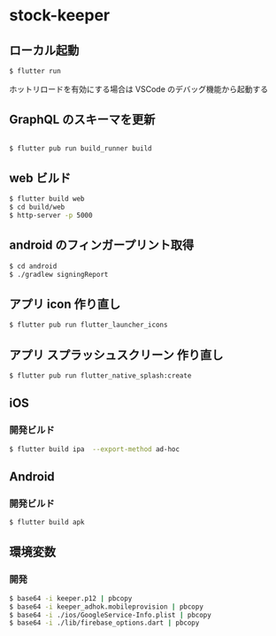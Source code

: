 # stock-keeper

## ローカル起動

```bash
$ flutter run
```

ホットリロードを有効にする場合は VSCode のデバッグ機能から起動する

## GraphQL のスキーマを更新

```bash

$ flutter pub run build_runner build

```

## web ビルド

```bash
$ flutter build web
$ cd build/web
$ http-server -p 5000
```

## android のフィンガープリント取得

```bash
$ cd android
$ ./gradlew signingReport
```

## アプリ icon 作り直し

```bash
$ flutter pub run flutter_launcher_icons
```

## アプリ スプラッシュスクリーン 作り直し

```bash
$ flutter pub run flutter_native_splash:create
```

## iOS

### 開発ビルド

```bash
$ flutter build ipa  --export-method ad-hoc
```

## Android

### 開発ビルド

```bash
$ flutter build apk
```

## 環境変数

### 開発

```bash
$ base64 -i keeper.p12 | pbcopy
$ base64 -i keeper_adhok.mobileprovision | pbcopy
$ base64 -i ./ios/GoogleService-Info.plist | pbcopy
$ base64 -i ./lib/firebase_options.dart | pbcopy
```
